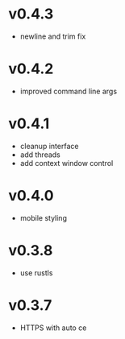 # v0.4.3

* newline and trim fix

# v0.4.2

* improved command line args

# v0.4.1

* cleanup interface
* add threads
* add context window control

# v0.4.0

* mobile styling

# v0.3.8

* use rustls

# v0.3.7

* HTTPS with auto ce